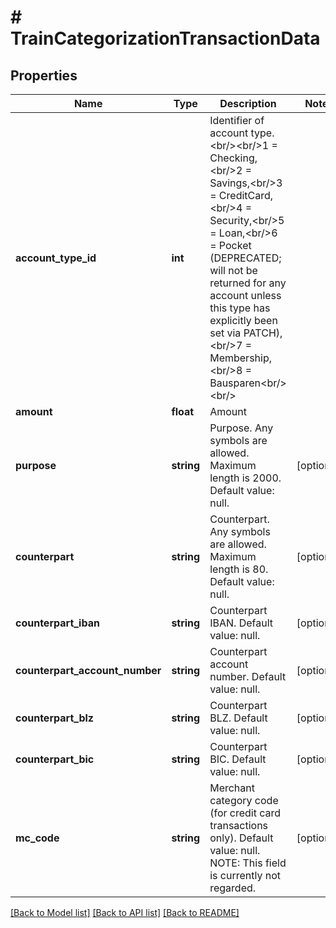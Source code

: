# # TrainCategorizationTransactionData

## Properties

Name | Type | Description | Notes
------------ | ------------- | ------------- | -------------
**account_type_id** | **int** | Identifier of account type.&lt;br/&gt;&lt;br/&gt;1 &#x3D; Checking,&lt;br/&gt;2 &#x3D; Savings,&lt;br/&gt;3 &#x3D; CreditCard,&lt;br/&gt;4 &#x3D; Security,&lt;br/&gt;5 &#x3D; Loan,&lt;br/&gt;6 &#x3D; Pocket (DEPRECATED; will not be returned for any account unless this type has explicitly been set via PATCH),&lt;br/&gt;7 &#x3D; Membership,&lt;br/&gt;8 &#x3D; Bausparen&lt;br/&gt;&lt;br/&gt; |
**amount** | **float** | Amount |
**purpose** | **string** | Purpose. Any symbols are allowed. Maximum length is 2000. Default value: null. | [optional]
**counterpart** | **string** | Counterpart. Any symbols are allowed. Maximum length is 80. Default value: null. | [optional]
**counterpart_iban** | **string** | Counterpart IBAN. Default value: null. | [optional]
**counterpart_account_number** | **string** | Counterpart account number. Default value: null. | [optional]
**counterpart_blz** | **string** | Counterpart BLZ. Default value: null. | [optional]
**counterpart_bic** | **string** | Counterpart BIC. Default value: null. | [optional]
**mc_code** | **string** | Merchant category code (for credit card transactions only). Default value: null. NOTE: This field is currently not regarded. | [optional]

[[Back to Model list]](../../README.md#models) [[Back to API list]](../../README.md#endpoints) [[Back to README]](../../README.md)
